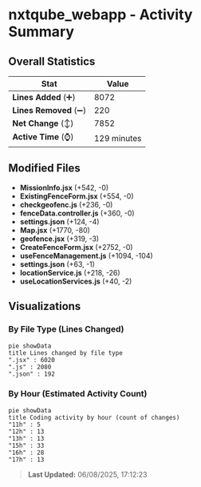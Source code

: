# nxtqube_webapp - Activity Summary 

## Overall Statistics

| Stat                   | Value                                                             |
| ---------------------- | ----------------------------------------------------------------- |
| **Lines Added** (➕)   | 8072                                          |
| **Lines Removed** (➖) | 220                                        |
| **Net Change** (↕)    | 7852                |
| **Active Time** (⌚)   | 129 minutes |


## Modified Files
- **MissionInfo.jsx** (+542, -0)
- **ExistingFenceForm.jsx** (+554, -0)
- **checkgeofenc.js** (+236, -0)
- **fenceData.controller.js** (+360, -0)
- **settings.json** (+124, -4)
- **Map.jsx** (+1770, -80)
- **geofence.jsx** (+319, -3)
- **CreateFenceForm.jsx** (+2752, -0)
- **useFenceManagement.js** (+1094, -104)
- **settings.json** (+63, -1)
- **locationService.js** (+218, -26)
- **useLocationServices.js** (+40, -2)

## Visualizations

### By File Type (Lines Changed)

```mermaid
pie showData
title Lines changed by file type
".jsx" : 6020
".js" : 2080
".json" : 192
```

### By Hour (Estimated Activity Count)

```mermaid
pie showData
title Coding activity by hour (count of changes)
"11h" : 5
"12h" : 13
"13h" : 13
"15h" : 33
"16h" : 28
"17h" : 13
```


> **Last Updated:** 06/08/2025, 17:12:23